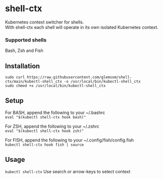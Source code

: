 # shell-ctx
Kubernetes context switcher for shells.  
With shell-ctx each shell will operate in its own isolated Kubernetes context.

### Supported shells
Bash, Zsh and Fish


## Installation
`sudo curl https://raw.githubusercontent.com/glemsom/shell-ctx/main/kubectl-shell_ctx -o /usr/local/bin/kubectl-shell_ctx`  
`sudo chmod +x /usr/local/bin/kubectl-shell_ctx`

## Setup
For BASH, append the following to your ~/.bashrc  
  `eval "$(kubectl shell-ctx hook bash)"`

For ZSH, append the following to your ~/.zshrc  
  `eval "$(kubectl shell-ctx hook zsh)"`

For FISH, append the following to your ~/.config/fish/config.fish  
  `kubectl shell-ctx hook fish | source`

## Usage
  `kubectl shell-ctx` Use search or arrow-keys to select context
